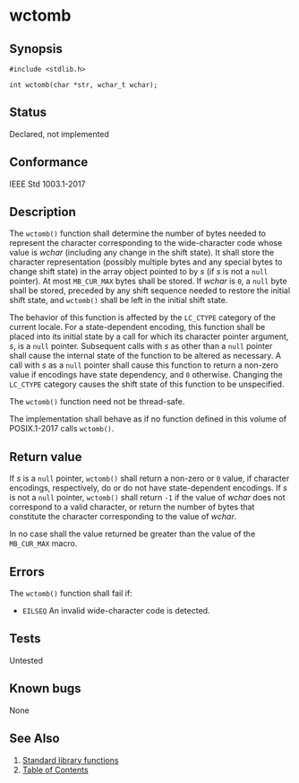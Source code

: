 # wctomb

## Synopsis

`#include <stdlib.h>`

`int wctomb(char *str, wchar_t wchar);`

## Status

Declared, not implemented

## Conformance

IEEE Std 1003.1-2017

## Description

The `wctomb()` function shall determine the number of bytes needed to represent the character corresponding to the
wide-character code whose value is _wchar_ (including any change in the shift state). It shall store the character
representation (possibly multiple bytes and any special bytes to change shift state) in the array object pointed to
by _s_ (if _s_ is not a `null` pointer). At most `MB_CUR_MAX` bytes shall be stored. If _wchar_ is `0`, a `null` byte
shall be stored, preceded by any shift sequence needed to restore the initial shift state, and `wctomb()` shall be
left in the initial shift state.

The behavior of this function is affected by the `LC_CTYPE` category of the current locale. For a state-dependent
encoding, this function shall be placed into its initial state by a call for which its character pointer
argument, _s_, is a `null` pointer. Subsequent calls with _s_ as other than a `null` pointer shall cause the internal
state of the function to be altered as necessary. A call with _s_ as a `null` pointer shall cause this function to
return a non-zero value if encodings have state dependency, and `0` otherwise. Changing the `LC_CTYPE` category causes
the shift state of this function to be unspecified.

The `wctomb()` function need not be thread-safe.

The implementation shall behave as if no function defined in this volume of POSIX.1-2017 calls `wctomb()`.

## Return value

If _s_ is a `null` pointer, `wctomb()` shall return a non-zero or `0` value, if character encodings, respectively, do or
do not have state-dependent encodings. If _s_ is not a `null` pointer, `wctomb()` shall return `-1` if the value of
_wchar_ does not correspond to a valid character, or return the number of bytes that constitute the character
corresponding to the value of _wchar_.

In no case shall the value returned be greater than the value of the `MB_CUR_MAX` macro.

## Errors

The `wctomb()` function shall fail if:

* `EILSEQ` An invalid wide-character code is detected.

## Tests

Untested

## Known bugs

None

## See Also

1. [Standard library functions](../functions.md)
2. [Table of Contents](../../../README.md)

